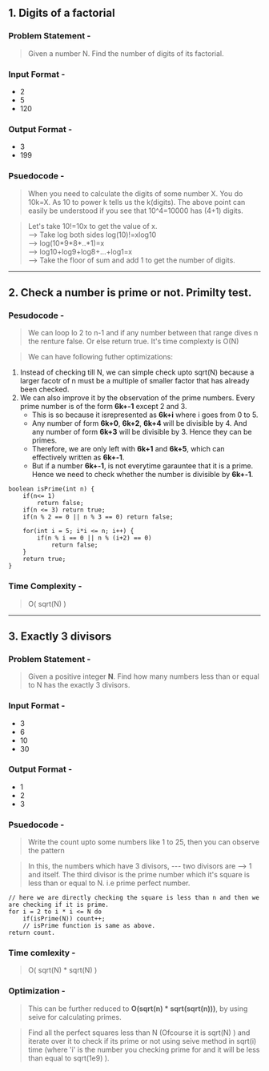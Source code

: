 ## 1. Digits of a factorial
### Problem Statement -
> Given a number N. Find the number of digits of its factorial.
### Input Format -
* 2
* 5
* 120
### Output Format -
* 3
* 199
### Psuedocode -
> When you need to calculate the digits of some number X. You do 10k=X. As 10 to power k tells us the k(digits).
The above point can easily be understood if you see that 10^4=10000 has (4+1) digits.

> Let's take 10!=10x to get the value of x.  
--> Take log both sides log(10)!=xlog10    
--> log(10\*9\*8*..*1)=x  
--> log10+log9+log8+...+log1=x  
--> Take the floor of sum and add 1 to get the number of digits.

___

## 2. Check a number is prime or not. Primilty test.
### Pesudocode - 
> We can loop lo 2 to n-1 and if any number between that range dives n the renture false. Or else return true. It's time complexty is O(N)

> We can have following futher optimizations:

1. Instead of checking till N, we can simple check upto sqrt(N) because a larger facotr of n must be a multiple of smaller factor that has already been checked.
2. We can also improve it by the observation of the prime numbers. Every prime number is of the form **6k+-1** except 2 and 3.
    * This is so because it isrepresented as **6k+i** where i goes from 0 to 5.
    * Any number of form **6k+0**, **6k+2**, **6k+4** will be divisible by 4. And any number of form **6k+3** will be divisible by 3. Hence they can be primes.
    * Therefore, we are only left with **6k+1** and **6k+5**, which can effectively written as **6k+-1**.
    * But if a number **6k+-1**, is not everytime garauntee that it is a prime. Hence we need to check whether the number is divisible by **6k+-1**.

```
boolean isPrime(int n) {
    if(n<= 1)
        return false;
    if(n <= 3) return true;
    if(n % 2 == 0 || n % 3 == 0) return false;

    for(int i = 5; i*i <= n; i++) {
        if(n % i == 0 || n % (i+2) == 0)
            return false;
    }
    return true;
}
```
### Time Complexity -
> O( sqrt(N) )

___

## 3. Exactly 3 divisors
### Problem Statement -
> Given a positive integer **N**. Find how many numbers less than or equal to N has the exactly 3 divisors.
### Input Format -
* 3
* 6
* 10
* 30
### Output Format - 
* 1
* 2
* 3
### Psuedocode -
> Write the count upto some numbers like 1 to 25, then you can observe the pattern

> In this, the numbers which have 3 divisors, --- two divisors are --> 1 and itself. The third divisor is the prime number which it's square is less than or equal to N. i.e prime perfect number.

```
// here we are directly checking the square is less than n and then we are checking if it is prime.
for i = 2 to i * i <= N do 
    if(isPrime(N)) count++;
    // isPrime function is same as above.
return count.
```
### Time comlexity -
> O( sqrt(N) * sqrt(N) )

### Optimization -
> This can be further reduced to **O(sqrt(n) * sqrt(sqrt(n)))**, by using seive for calculating primes.

> Find all the perfect squares less than N (Ofcourse it is sqrt(N) ) and iterate over it to check if its prime or not using seive method in sqrt(i) time (where 'i' is the number you checking prime for and it will be less than equal to sqrt(1e9) ).